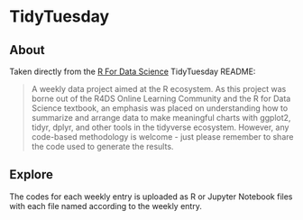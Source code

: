 # TidyTuesday

## About

Taken directly from the [R For Data Science](https://github.com/rfordatascience/tidytuesday) TidyTuesday README:

> A weekly data project aimed at the R ecosystem. As this project was borne out of the R4DS Online Learning Community and the R for Data Science textbook, an emphasis was placed on understanding how to summarize and arrange data to make meaningful charts with ggplot2, tidyr, dplyr, and other tools in the tidyverse ecosystem. However, any code-based methodology is welcome - just please remember to share the code used to generate the results.

## Explore

The codes for each weekly entry is uploaded as R or Jupyter Notebook files with each file named according to the weekly entry.
